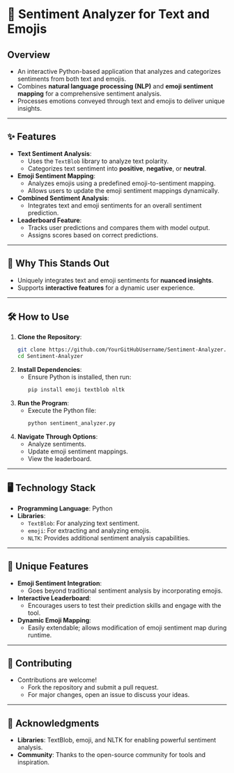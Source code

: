 # 📖 Sentiment Analyzer for Text and Emojis

## Overview
- An interactive Python-based application that analyzes and categorizes sentiments from both text and emojis.
- Combines **natural language processing (NLP)** and **emoji sentiment mapping** for a comprehensive sentiment analysis.
- Processes emotions conveyed through text and emojis to deliver unique insights.
---

## ✨ Features
- **Text Sentiment Analysis**:
  - Uses the `TextBlob` library to analyze text polarity.
  - Categorizes text sentiment into **positive**, **negative**, or **neutral**.
- **Emoji Sentiment Mapping**:
  - Analyzes emojis using a predefined emoji-to-sentiment mapping.
  - Allows users to update the emoji sentiment mappings dynamically.
- **Combined Sentiment Analysis**:
  - Integrates text and emoji sentiments for an overall sentiment prediction.
- **Leaderboard Feature**:
  - Tracks user predictions and compares them with model output.
  - Assigns scores based on correct predictions.
---

## 🚀 Why This Stands Out
- Uniquely integrates text and emoji sentiments for **nuanced insights**.
- Supports **interactive features** for a dynamic user experience.

---
## 🛠️ How to Use
1. **Clone the Repository**:
   ```bash
   git clone https://github.com/YourGitHubUsername/Sentiment-Analyzer.git
   cd Sentiment-Analyzer
   ```
2. **Install Dependencies**:
   - Ensure Python is installed, then run:
     ```bash
     pip install emoji textblob nltk
     ```
3. **Run the Program**:
   - Execute the Python file:
     ```bash
     python sentiment_analyzer.py
     ```
4. **Navigate Through Options**:
   - Analyze sentiments.
   - Update emoji sentiment mappings.
   - View the leaderboard.

---
## 🖥️ Technology Stack
- **Programming Language**: Python  
- **Libraries**:
  - `TextBlob`: For analyzing text sentiment.
  - `emoji`: For extracting and analyzing emojis.
  - `NLTK`: Provides additional sentiment analysis capabilities.

---

## 🎯 Unique Features
- **Emoji Sentiment Integration**:
  - Goes beyond traditional sentiment analysis by incorporating emojis.
- **Interactive Leaderboard**:
  - Encourages users to test their prediction skills and engage with the tool.
- **Dynamic Emoji Mapping**:
  - Easily extendable; allows modification of emoji sentiment map during runtime.
---

## 🤝 Contributing
- Contributions are welcome!  
  - Fork the repository and submit a pull request.  
  - For major changes, open an issue to discuss your ideas.

---

## 🙌 Acknowledgments
- **Libraries**: TextBlob, emoji, and NLTK for enabling powerful sentiment analysis.  
- **Community**: Thanks to the open-source community for tools and inspiration.







